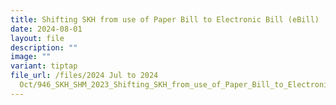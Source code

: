 ```yaml
---
title: Shifting SKH from use of Paper Bill to Electronic Bill (eBill)
date: 2024-08-01
layout: file
description: ""
image: ""
variant: tiptap
file_url: /files/2024 Jul to 2024
  Oct/946_SKH_SHM_2023_Shifting_SKH_from_use_of_Paper_Bill_to_Electronic_Bill__eBill_.pdf
---
```

